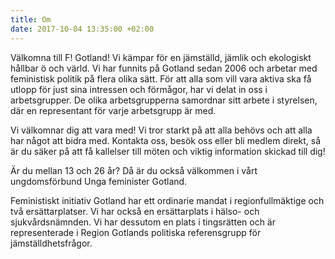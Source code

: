 ```yaml
---
title: Om
date: 2017-10-04 13:35:00 +02:00
---
```


Välkomna till F! Gotland! Vi kämpar för en jämställd, jämlik och ekologiskt hållbar ö och värld. Vi har funnits på Gotland sedan 2006 och arbetar med feministisk politik på flera olika sätt. För att alla som vill vara aktiva ska få utlopp för just sina intressen och förmågor, har vi delat in oss i arbetsgrupper. De olika arbetsgrupperna samordnar sitt arbete i styrelsen, där en representant för varje arbetsgrupp är med.

Vi välkomnar dig att vara med! Vi tror starkt på att alla behövs och att alla har något att bidra med. Kontakta oss, besök oss eller bli medlem direkt, så är du säker på att få kallelser till möten och viktig information skickad till dig!

Är du mellan 13 och 26 år? Då är du också välkommen i vårt ungdomsförbund Unga feminister Gotland.

Feministiskt initiativ Gotland har ett ordinarie mandat i regionfullmäktige och två ersättarplatser. Vi har också en ersättarplats i hälso- och sjukvårdsnämnden. Vi har dessutom en plats i tingsrätten och är representerade i Region Gotlands politiska referensgrupp för jämställdhetsfrågor.